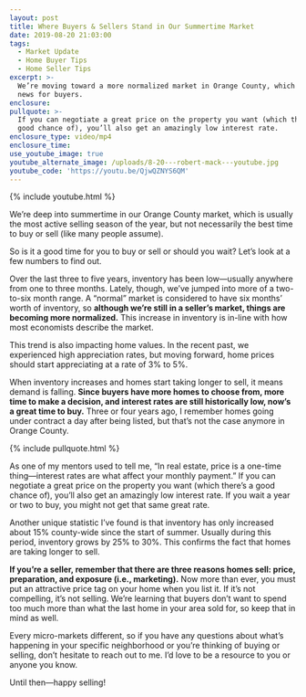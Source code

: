 ```yaml
---
layout: post
title: Where Buyers & Sellers Stand in Our Summertime Market
date: 2019-08-20 21:03:00
tags:
  - Market Update
  - Home Buyer Tips
  - Home Seller Tips
excerpt: >-
  We’re moving toward a more normalized market in Orange County, which is good
  news for buyers.
enclosure:
pullquote: >-
  If you can negotiate a great price on the property you want (which there’s a
  good chance of), you’ll also get an amazingly low interest rate.
enclosure_type: video/mp4
enclosure_time:
use_youtube_image: true
youtube_alternate_image: /uploads/8-20---robert-mack---youtube.jpg
youtube_code: 'https://youtu.be/QjwQZNYS6QM'
---
```


{% include youtube.html %}

We’re deep into summertime in our Orange County market, which is usually the most active selling season of the year, but not necessarily the best time to buy or sell (like many people assume).&nbsp;

So is it a good time for you to buy or sell or should you wait? Let’s look at a few numbers to find out.&nbsp;

Over the last three to five years, inventory has been low—usually anywhere from one to three months. Lately, though, we’ve jumped into more of a two-to-six month range. A “normal” market is considered to have six months’ worth of inventory, so **although we’re still in a seller’s market, things are becoming more normalized.** This increase in inventory is in-line with how most economists describe the market.

This trend is also impacting home values. In the recent past, we experienced high appreciation rates, but moving forward, home prices should start appreciating at a rate of 3% to 5%.&nbsp;

When inventory increases and homes start taking longer to sell, it means demand is falling. **Since buyers have more homes to choose from, more time to make a decision, and interest rates are still historically low, now’s a great time to buy.** Three or four years ago, I remember homes going under contract a day after being listed, but that’s not the case anymore in Orange County.&nbsp;

{% include pullquote.html %}

As one of my mentors used to tell me, “In real estate, price is a one-time thing—interest rates are what affect your monthly payment.” If you can negotiate a great price on the property you want (which there’s a good chance of), you’ll also get an amazingly low interest rate. If you wait a year or two to buy, you might not get that same great rate.&nbsp;

Another unique statistic I’ve found is that inventory has only increased about 15% county-wide since the start of summer. Usually during this period, inventory grows by 25% to 30%. This confirms the fact that homes are taking longer to sell.&nbsp;

**If you’re a seller, remember that there are three reasons homes sell: price, preparation, and exposure (i.e., marketing).** Now more than ever, you must put an attractive price tag on your home when you list it. If it’s not compelling, it’s not selling. We’re learning that buyers don’t want to spend too much more than what the last home in your area sold for, so keep that in mind as well.&nbsp;

Every micro-markets different, so if you have any questions about what’s happening in your specific neighborhood or you’re thinking of buying or selling, don’t hesitate to reach out to me. I’d love to be a resource to you or anyone you know.&nbsp;

Until then—happy selling\!